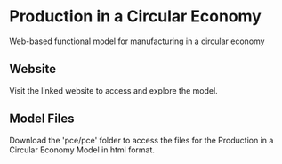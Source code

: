 # Production in a Circular Economy
Web-based functional model for manufacturing in a circular economy

## Website
Visit the linked website to access and explore the model.

## Model Files
Download the 'pce/pce' folder to access the files for the Production in a Circular Economy Model in html format.
